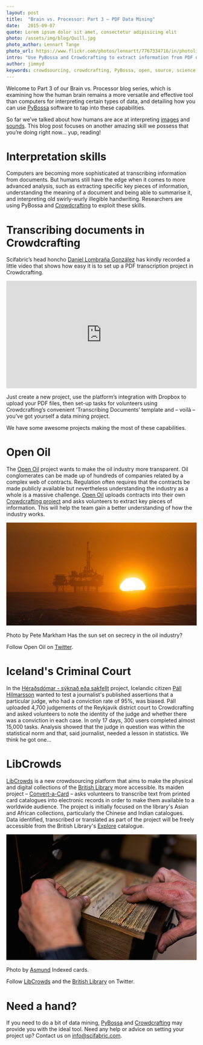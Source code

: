 ```yaml
---
layout: post
title:  "Brain vs. Processor: Part 3 – PDF Data Mining"
date:   2015-09-07 
quote: Lorem ipsum dolor sit amet, consectetur adipisicing elit
photo: /assets/img/blog/Quill.jpg
photo_author: Lennart Tange
photo_url: https://www.flickr.com/photos/lennartt/7767334716/in/photolist-cQnC15-nFXbc-hbUp9u-2pZ7fV-817Gkm-f5Ebvo-7vuMwr-oiudxM-6fHYs4-bbkYzz-qqBSXL-vWrZ5f-oE9DyL-93EhKE-5Aqfvq-qHZBcg-9NbGou-jGaJ3k-5FdXox-q4ZB3R-2YGADn-f5WiW4-6YJjjy-4okHTv-8vC3Ef-6P2h7m-7SyD2r-bNLgPc-gFc8B2-7S5Acj-nhku2N-3r5Lz-619scQ-oiidpw-c7S5NS-4opDnA-86CQHB-jBLsX1-awriLT-kfUQa1-47GeJT-CbBZY-6QSy1v-87BChS-fj9zct-4mYwgs-2CWoeV-6vcfbQ-5koddX-zQLni
intro: "Use PyBossa and Crowdcrafting to extract information from PDF documents"
author: jimmyd
keywords: crowdsourcing, crowdcrafting, PyBossa, open, source, science, citizen, opensource, transcribe, cognitive, image, pattern, recognition, sound, data, mine, PDF
---
```


Welcome to Part 3 of our Brain vs. Processor blog series, which is examining how the human brain remains a more versatile and effective tool than computers for interpreting certain types of data, and detailing how you can use [PyBossa](http://pybossa.com/) software to tap into these capabilities.

So far we’ve talked about how humans are ace at interpreting [images](http://pybossa.com/blog/2015/04/02/Image_Pattern_Recognition/) and [sounds](http://pybossa.com/blog/2015/05/10/Sound_Pattern_Recognition/). This blog post focuses on another amazing skill we possess that you’re doing right now… yup, reading!

# Interpretation skills

Computers are becoming more sophisticated at transcribing information from documents. But humans still have the edge when it comes to more advanced analysis, such as extracting specific key pieces of information, understanding the meaning of a document and being able to summarise it, and interpreting old swirly-wurly illegible handwriting. Researchers are using PyBossa and [Crowdcrafting](http://crowdcrafting.org/) to exploit these skills.

# Transcribing documents in Crowdcrafting

Scifabric’s head honcho [Daniel Lombraña González](http://daniellombrana.es/) has kindly recorded a little video that shows how easy it is to set up a PDF transcription project in Crowdcrafting. 

<style>.embed-container { position: relative; padding-bottom: 56.25%; height: 0; overflow: hidden; max-width: 100%; } .embed-container iframe, .embed-container object, .embed-container embed { position: absolute; top: 0; left: 0; width: 100%; height: 100%; }</style><div class='embed-container'><iframe src='https://www.youtube.com/embed/GoL0SVC48eg' frameborder='0' allowfullscreen></iframe></div>

Just create a new project, use the platform’s integration with Dropbox to upload your PDF files, then set-up tasks for volunteers using Crowdcrafting’s convenient ‘Transcribing Documents’ template and – voilà  – you’ve got yourself a data mining project.

We have some awesome projects making the most of these capabilities.

# Open Oil
 
The [Open Oil](http://openoil.net/) project wants to make the oil industry more transparent. Oil conglomerates can be made up of hundreds of companies related by a complex web of contracts. Regulation often requires that the contracts be made publicly available but nevertheless understanding the industry as a whole is a massive challenge. [Open Oil](http://openoil.net/) uploads contracts into their own [Crowdcrafting project](https://crowdcrafting.org/project/openoil/) and asks volunteers to extract key pieces of information. This will help the team gain a better understanding of how the industry works.

![alttext](/assets/img/blog/OilSunset.jpg "Pete Markham")
<p class="post-caption">Photo by <a https://www.flickr.com/photos/pmarkham/15239838875/in/photolist-pdGa9F-fAvxEi-71K9Q8-wHSCbR-5zmEbT-weBXfX-cj2RnA-aQaLwt-aF3BRB-9VhRZP-9V6tx4-pqarNg-ggofYY-qDTCi-qDTyp-67eXv4-wiwiW-6FkGU5-6tvHay-bXhiYh-8Eiz5y-pFTsmT-b1kzEx-ggofKb-9kfA6B-71Pb5L-9Z7pN3-71Karr-9UuMh3-6ZQvDd-6tK5TM-72zFcj-wHSxMR-pFTs98-6trCak-7deMVi-5TEhqr-7Dv9R5-oWcmq7-aAJWSh-aAJWGb-aAGd7g-7ZxVc-roBiy-tQ7d8r-4YkeaK-6EG8oP-wY3zGA-wY3A5u-wHSARX>Pete Markham</a> Has the sun set on secrecy in the oil industry?</p>

Follow Open Oil on [Twitter](https://twitter.com/Open_Oil).

# Iceland's Criminal Court

In the [Héraðsdómar - sýknað eða sakfellt](http://crowdcrafting.org/project/heradsdomar/) project, Icelandic citizen [Páll Hilmarsson](http://gogn.in/) wanted to test a journalist's published assertions that a particular judge, who had a conviction rate of 95%, was biased. Páll uploaded 4,700 judgements of the Reykjavik district court to Crowdcrafting and asked volunteers to note the identity of the judge and whether there was a conviction in each case. In only 17 days, 300 users completed almost 15,000 tasks. Analysis showed that the judge in question was within the statistical norm and that, said journalist, needed a lesson in statistics. We think he got one...

# LibCrowds

[LibCrowds](http://www.libcrowds.com/) is a new crowdsourcing platform that aims to make the physical and digital collections of the [British Library](http://www.bl.uk/) more accessible. Its maiden project – [Convert-a-Card](http://www.libcrowds.com/project/category/convert-a-card/) – asks volunteers to transcribe text from printed card catalogues into electronic records in order to make them available to a worldwide audience. The project is initially focused on the library's Asian and African collections, particularly the Chinese and Indian catalogues. Data identified, transcribed or translated as part of the project will be freely accessible from the British Library's [Explore](http://explore.bl.uk/primo_library/libweb/action/search.do?dscnt=1&dstmp=1437390432340&vid=BLVU1&fromLogin=true) catalogue.

![alttext](/assets/img/blog/IndexCards.jpg "Courtesy of Asmund")
<p class="post-caption">Photo by <a href="https://www.flickr.com/photos/aasmund/5993042392/in/photolist-7XcTiQ-aEDMSr-AZmBP-a8zUH7-hT9z3h-mVG2p-eKApQ-7c4zmn-2SsHds-e3v2p-62GZsv-dTWkg-69xbpZ-9tRn2x-6Y64Dj-7GjptE-8PQRst-6rp3Eb-2mP3PU-5VkjyT-hvCx9">Asmund</a> Indexed cards.</p>

Follow [LibCrowds](https://twitter.com/LibCrowds) and the [British Library](https://twitter.com/britishlibrary) on Twitter.

# Need a hand?

If you need to do a bit of data mining, [PyBossa](http://pybossa.com/) and [Crowdcrafting](http://crowdcrafting.org/) may provide you with the ideal tool. Need any help or advice on setting your project up? Contact us on info@scifabric.com.

